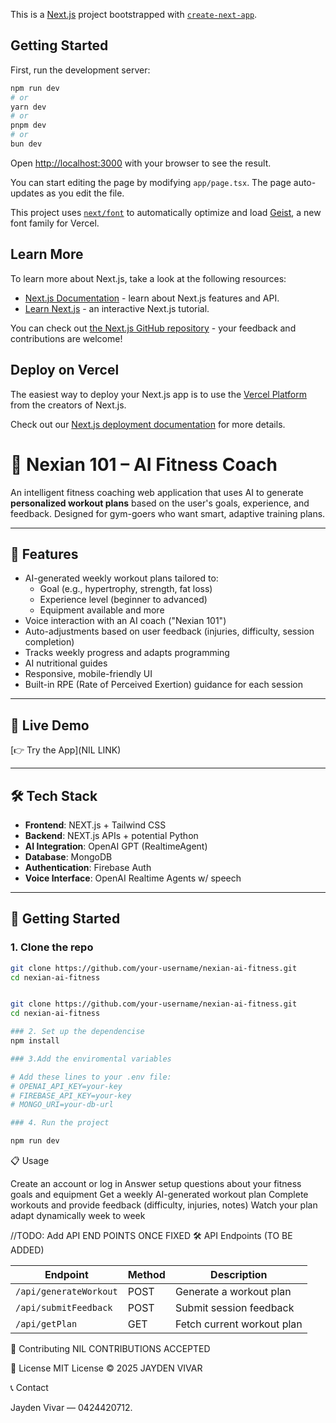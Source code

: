 This is a [Next.js](https://nextjs.org) project bootstrapped with [`create-next-app`](https://nextjs.org/docs/app/api-reference/cli/create-next-app).

## Getting Started

First, run the development server:

```bash
npm run dev
# or
yarn dev
# or
pnpm dev
# or
bun dev
```

Open [http://localhost:3000](http://localhost:3000) with your browser to see the result.

You can start editing the page by modifying `app/page.tsx`. The page auto-updates as you edit the file.

This project uses [`next/font`](https://nextjs.org/docs/app/building-your-application/optimizing/fonts) to automatically optimize and load [Geist](https://vercel.com/font), a new font family for Vercel.

## Learn More

To learn more about Next.js, take a look at the following resources:

- [Next.js Documentation](https://nextjs.org/docs) - learn about Next.js features and API.
- [Learn Next.js](https://nextjs.org/learn) - an interactive Next.js tutorial.

You can check out [the Next.js GitHub repository](https://github.com/vercel/next.js) - your feedback and contributions are welcome!

## Deploy on Vercel

The easiest way to deploy your Next.js app is to use the [Vercel Platform](https://vercel.com/new?utm_medium=default-template&filter=next.js&utm_source=create-next-app&utm_campaign=create-next-app-readme) from the creators of Next.js.

Check out our [Next.js deployment documentation](https://nextjs.org/docs/app/building-your-application/deploying) for more details.


# 💪 Nexian 101 – AI Fitness Coach

An intelligent fitness coaching web application that uses AI to generate **personalized workout plans** based on the user's goals, experience, and feedback. Designed for gym-goers who want smart, adaptive training plans.

---

## 🧠 Features

- AI-generated weekly workout plans tailored to:
  - Goal (e.g., hypertrophy, strength, fat loss)
  - Experience level (beginner to advanced)
  - Equipment available and more
- Voice interaction with an AI coach ("Nexian 101")
- Auto-adjustments based on user feedback (injuries, difficulty, session completion)
- Tracks weekly progress and adapts programming
- AI nutritional guides
- Responsive, mobile-friendly UI
- Built-in RPE (Rate of Perceived Exertion) guidance for each session

---

## 🚀 Live Demo

[👉 Try the App](NIL LINK)

---

## 🛠️ Tech Stack

- **Frontend**: NEXT.js + Tailwind CSS
- **Backend**: NEXT.js APIs + potential Python
- **AI Integration**: OpenAI GPT (RealtimeAgent)
- **Database**: MongoDB
- **Authentication**: Firebase Auth
- **Voice Interface**: OpenAI Realtime Agents w/ speech

---

## 🔧 Getting Started

### 1. Clone the repo

```bash
git clone https://github.com/your-username/nexian-ai-fitness.git
cd nexian-ai-fitness 


git clone https://github.com/your-username/nexian-ai-fitness.git
cd nexian-ai-fitness

### 2. Set up the dependencise
npm install

### 3.Add the enviromental variables

# Add these lines to your .env file:
# OPENAI_API_KEY=your-key
# FIREBASE_API_KEY=your-key
# MONGO_URI=your-db-url

### 4. Run the project

npm run dev
```

📋 Usage

Create an account or log in
Answer setup questions about your fitness goals and equipment
Get a weekly AI-generated workout plan
Complete workouts and provide feedback (difficulty, injuries, notes)
Watch your plan adapt dynamically week to week

//TODO: Add API END POINTS ONCE FIXED
🛠️ API Endpoints (TO BE ADDED)

| Endpoint               | Method | Description                |
| ---------------------- | ------ | -------------------------- |
| `/api/generateWorkout` | POST   | Generate a workout plan    |
| `/api/submitFeedback`  | POST   | Submit session feedback    |
| `/api/getPlan`         | GET    | Fetch current workout plan |

🤝 Contributing
NIL CONTRIBUTIONS ACCEPTED

📄 License
MIT License © 2025 JAYDEN VIVAR

📞 Contact

Jayden Vivar — 0424420712.
